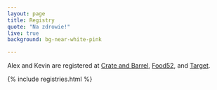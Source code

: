```yaml
---
layout: page
title: Registry
quote: "Na zdrowie!"
live: true
background: bg-near-white-pink

---
```


Alex and Kevin are registered at [Crate and Barrel](https://www.crateandbarrel.com/gift-registry/alexandria-baranowski-and-kevin-mcgillivray/r5703819), [Food52](https://food52.com/shop/registry/2431-kevin-and-alexandria), and [Target](https://www.target.com/gift-registry/gift/alexandkevin).

{% include registries.html %}

